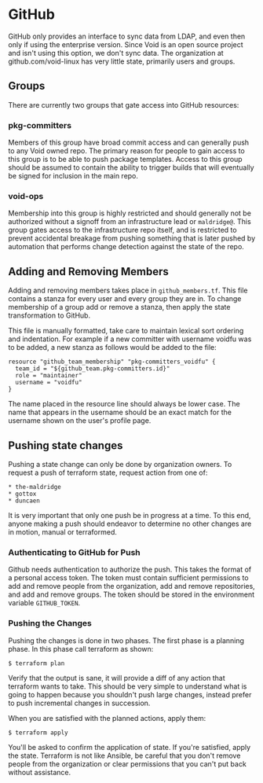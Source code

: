 # GitHub

GitHub only provides an interface to sync data from LDAP, and even
then only if using the enterprise version.  Since Void is an open
source project and isn't using this option, we don't sync data.  The
organization at github.com/void-linux has very little state, primarily
users and groups.

## Groups

There are currently two groups that gate access into GitHub resources:

### pkg-committers

Members of this group have broad commit access and can generally push
to any Void owned repo.  The primary reason for people to gain access
to this group is to be able to push package templates.  Access to this
group should be assumed to contain the ability to trigger builds that
will eventually be signed for inclusion in the main repo.

### void-ops

Membership into this group is highly restricted and should generally
not be authorized without a signoff from an infrastructure lead or
`maldridge@`.  This group gates access to the infrastructure repo
itself, and is restricted to prevent accidental breakage from pushing
something that is later pushed by automation that performs change
detection against the state of the repo.

## Adding and Removing Members

Adding and removing members takes place in `github_members.tf`.  This
file contains a stanza for every user and every group they are in.  To
change membership of a group add or remove a stanza, then apply the
state transformation to GitHub.

This file is manually formatted, take care to maintain lexical sort
ordering and indentation.  For example if a new committer with
username voidfu was to be added, a new stanza as follows would be
added to the file:

```
resource "github_team_membership" "pkg-committers_voidfu" {
  team_id = "${github_team.pkg-committers.id}"
  role = "maintainer"
  username = "voidfu"
}
```

The name placed in the resource line should always be lower case.  The
name that appears in the username should be an exact match for the
username shown on the user's profile page.

## Pushing state changes

Pushing a state change can only be done by organization owners.  To
request a push of terraform state, request action from one of:

    * the-maldridge
    * gottox
    * duncaen

It is very important that only one push be in progress at a time.  To
this end, anyone making a push should endeavor to determine no other
changes are in motion, manual or terraformed.

### Authenticating to GitHub for Push

Github needs authentication to authorize the push.  This takes the
format of a personal access token.  The token must contain sufficient
permissions to add and remove people from the organization, add and
remove repositories, and add and remove groups.  The token should be
stored in the environment variable `GITHUB_TOKEN`.

### Pushing the Changes

Pushing the changes is done in two phases.  The first phase is a
planning phase.  In this phase call terraform as shown:

```
$ terraform plan
```

Verify that the output is sane, it will provide a diff of any action
that terraform wants to take.  This should be very simple to
understand what is going to happen because you shouldn't push large
changes, instead prefer to push incremental changes in succession.

When you are satisfied with the planned actions, apply them:

```
$ terraform apply
```

You'll be asked to confirm the application of state.  If you're
satisfied, apply the state.  Terraform is not like Ansible, be careful
that you don't remove people from the organization or clear
permissions that you can't put back without assistance.
